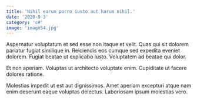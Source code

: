 ```yaml
---
title: 'Nihil earum porro iusto aut harum nihil.'
date: '2020-9-3'
category: 'c#'
image: 'image54.jpg'
---
```


Aspernatur voluptatum et sed esse non itaque et velit. Quas qui sit dolorem pariatur fugiat similique in. Reiciendis eos cumque sed expedita eveniet dolorem. Fugiat beatae ut explicabo iusto. Voluptatem ad beatae qui dolor.
 Et non aperiam. Voluptas ut architecto voluptate enim. Cupiditate ut facere dolores ratione.
 Molestias impedit ut est aut dignissimos. Amet aperiam excepturi atque nam enim deserunt eaque voluptas delectus. Laboriosam ipsum molestias vero.
